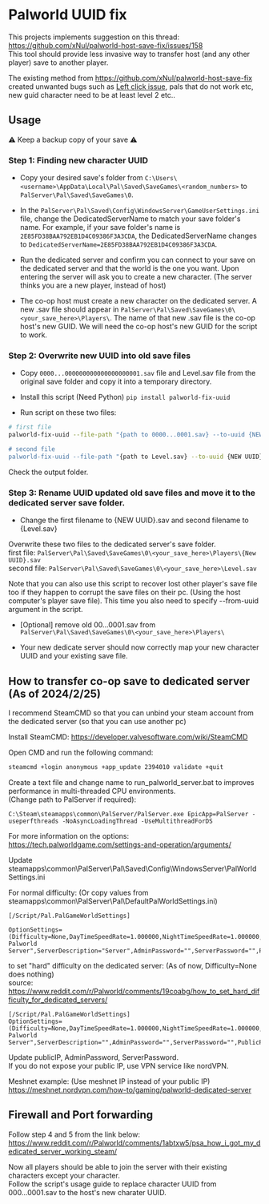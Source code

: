 # Palworld UUID fix

This projects implements suggestion on this thread: https://github.com/xNul/palworld-host-save-fix/issues/158  
This tool should provide less invasive way to transfer host (and any other player) save to another player.  


The existing method from https://github.com/xNul/palworld-host-save-fix created unwanted bugs such as [Left click issue](https://github.com/xNul/palworld-host-save-fix), pals that do not work etc, new guid character need to be at least level 2 etc..  

## Usage

⚠️ Keep a backup copy of your save ⚠️  

### Step 1: Finding new character UUID
- Copy your desired save's folder from `C:\Users\<username>\AppData\Local\Pal\Saved\SaveGames\<random_numbers>` to `PalServer\Pal\Saved\SaveGames\0`.

- In the `PalServer\Pal\Saved\Config\WindowsServer\GameUserSettings.ini` file, change the DedicatedServerName to match your save folder's name. For example, if your save folder's name is `2E85FD38BAA792EB1D4C09386F3A3CDA`, the DedicatedServerName changes to `DedicatedServerName=2E85FD38BAA792EB1D4C09386F3A3CDA`.

- Run the dedicated server and confirm you can connect to your save on the dedicated server and that the world is the one you want. Upon entering the server will ask you to create a new character. (The server thinks you are a new player, instead of host)
   
- The co-op host must create a new character on the dedicated server. A new .sav file should appear in `PalServer\Pal\Saved\SaveGames\0\<your_save_here>\Players\`.
The name of that new .sav file is the co-op host's new GUID. We will need the co-op host's new GUID for the script to work.  

### Step 2: Overwrite new UUID into old save files 
- Copy `0000...000000000000000000001.sav` file and Level.sav file from the original save folder and copy it into a temporary directory.

- Install this script (Need Python)
`pip install palworld-fix-uuid`  

- Run script on these two files:
  
```bash 
# first file
palworld-fix-uuid --file-path "{path to 0000...0001.sav} --to-uuid {NEW UUID}  

# second file
palworld-fix-uuid --file-path "{path to Level.sav} --to-uuid {NEW UUID}  
```  

Check the output folder.  


### Step 3: Rename UUID updated old save files and move it to the dedicated server save folder.

- Change the first filename to {NEW UUID}.sav and second filename to {Level.sav}

Overwrite these two files to the dedicated server's save folder.  
first file: `PalServer\Pal\Saved\SaveGames\0\<your_save_here>\Players\{New UUID}.sav`  
second file: `PalServer\Pal\Saved\SaveGames\0\<your_save_here>\Level.sav`  

Note that you can also use this script to recover lost other player's save file too if they happen to corrupt the save files on their pc. (Using the host computer's player save file). This time you also need to specify --from-uuid argument in the script.  

- [Optional] remove old 00...0001.sav from `PalServer\Pal\Saved\SaveGames\0\<your_save_here>\Players\`

- Your new dedicate server should now correctly map your new character UUID and your existing save file.


## How to transfer co-op save to dedicated server (As of 2024/2/25)

I recommend SteamCMD so that you can unbind your steam account from the dedicated server (so that you can use another pc)  

Install SteamCMD:
https://developer.valvesoftware.com/wiki/SteamCMD  

Open CMD and run the following command:  

```bash
steamcmd +login anonymous +app_update 2394010 validate +quit  
```

Create a text file and change name to run_palworld_server.bat to improves performance in multi-threaded CPU environments.  
(Change path to PalServer if required):
```
C:\Steam\steamapps\common\PalServer/PalServer.exe EpicApp=PalServer -useperfthreads -NoAsyncLoadingThread -UseMultithreadForDS  
```  
For more information on the options: https://tech.palworldgame.com/settings-and-operation/arguments/  


Update steamapps\common\PalServer\Pal\Saved\Config\WindowsServer\PalWorldSettings.ini  

For normal difficulty: (Or copy values from steamapps\common\PalServer\Pal\DefaultPalWorldSettings.ini)  
```
[/Script/Pal.PalGameWorldSettings]  

OptionSettings=(Difficulty=None,DayTimeSpeedRate=1.000000,NightTimeSpeedRate=1.000000,ExpRate=1.100000,PalCaptureRate=1.300000,PalSpawnNumRate=1.000000,PalDamageRateAttack=1.000000,PalDamageRateDefense=1.000000,PlayerDamageRateAttack=1.000000,PlayerDamageRateDefense=1.000000,PlayerStomachDecreaceRate=0.100000,PlayerStaminaDecreaceRate=1.000000,PlayerAutoHPRegeneRate=1.000000,PlayerAutoHpRegeneRateInSleep=1.000000,PalStomachDecreaceRate=0.100000,PalStaminaDecreaceRate=1.000000,PalAutoHPRegeneRate=1.000000,PalAutoHpRegeneRateInSleep=1.000000,BuildObjectDamageRate=1.000000,BuildObjectDeteriorationDamageRate=0.100000,CollectionDropRate=1.200000,CollectionObjectHpRate=1.000000,CollectionObjectRespawnSpeedRate=1.100000,EnemyDropItemRate=1.200000,DeathPenalty=None,bEnablePlayerToPlayerDamage=False,bEnableFriendlyFire=False,bEnableInvaderEnemy=True,bActiveUNKO=False,bEnableAimAssistPad=True,bEnableAimAssistKeyboard=False,DropItemMaxNum=3000,DropItemMaxNum_UNKO=100,BaseCampMaxNum=128,BaseCampWorkerMaxNum=15,DropItemAliveMaxHours=1.000000,bAutoResetGuildNoOnlinePlayers=False,AutoResetGuildTimeNoOnlinePlayers=72.000000,GuildPlayerMaxNum=20,PalEggDefaultHatchingTime=50.000000,WorkSpeedRate=2.000000,bIsMultiplay=False,bIsPvP=False,bCanPickupOtherGuildDeathPenaltyDrop=False,bEnableNonLoginPenalty=True,bEnableFastTravel=True,bIsStartLocationSelectByMap=True,bExistPlayerAfterLogout=False,bEnableDefenseOtherGuildPlayer=False,CoopPlayerMaxNum=10,ServerPlayerMaxNum=32,ServerName="Default Palworld Server",ServerDescription="Server",AdminPassword="",ServerPassword="",PublicPort=8211,PublicIP="",RCONEnabled=False,RCONPort=25575,Region="",bUseAuth=True,BanListURL="https://api.palworldgame.com/api/banlist.txt")  
```

to set "hard" difficulty on the dedicated server: (As of now, Difficulty=None does nothing)  
source: https://www.reddit.com/r/Palworld/comments/19coabg/how_to_set_hard_difficulty_for_dedicated_servers/  

```
[/Script/Pal.PalGameWorldSettings]  
OptionSettings=(Difficulty=None,DayTimeSpeedRate=1.000000,NightTimeSpeedRate=1.000000,ExpRate=0.800000,PalCaptureRate=0.800000,PalSpawnNumRate=1.000000,PalDamageRateAttack=1.000000,PalDamageRateDefense=1.000000,PlayerDamageRateAttack=0.500000,PlayerDamageRateDefense=4.000000,PlayerStomachDecreaceRate=1.000000,PlayerStaminaDecreaceRate=1.000000,PlayerAutoHPRegeneRate=1.000000,PlayerAutoHpRegeneRateInSleep=1.000000,PalStomachDecreaceRate=1.000000,PalStaminaDecreaceRate=1.000000,PalAutoHPRegeneRate=1.000000,PalAutoHpRegeneRateInSleep=1.000000,BuildObjectDamageRate=1.000000,BuildObjectDeteriorationDamageRate=1.000000,CollectionDropRate=0.500000,CollectionObjectHpRate=1.000000,CollectionObjectRespawnSpeedRate=1.000000,EnemyDropItemRate=0.500000,DeathPenalty=All,bEnablePlayerToPlayerDamage=False,bEnableFriendlyFire=False,bEnableInvaderEnemy=True,bActiveUNKO=False,bEnableAimAssistPad=True,bEnableAimAssistKeyboard=False,DropItemMaxNum=3000,DropItemMaxNum_UNKO=100,BaseCampMaxNum=128,BaseCampWorkerMaxNum=15,DropItemAliveMaxHours=1.000000,bAutoResetGuildNoOnlinePlayers=False,AutoResetGuildTimeNoOnlinePlayers=72.000000,GuildPlayerMaxNum=20,PalEggDefaultHatchingTime=72.000000,WorkSpeedRate=1.000000,bIsMultiplay=False,bIsPvP=False,bCanPickupOtherGuildDeathPenaltyDrop=False,bEnableNonLoginPenalty=True,bEnableFastTravel=True,bIsStartLocationSelectByMap=True,bExistPlayerAfterLogout=False,bEnableDefenseOtherGuildPlayer=False,CoopPlayerMaxNum=4,ServerPlayerMaxNum=32,ServerName="Default Palworld Server",ServerDescription="",AdminPassword="",ServerPassword="",PublicPort=8211,PublicIP="",RCONEnabled=False,RCONPort=25575,Region="",bUseAuth=True,BanListURL="https://api.palworldgame.com/api/banlist.txt")  
```

Update publicIP, AdminPassword, ServerPassword.  
If you do not expose your public IP, use VPN service like nordVPN.  

Meshnet example: (Use meshnet IP instead of your public IP)  
https://meshnet.nordvpn.com/how-to/gaming/palworld-dedicated-server  



## Firewall and Port forwarding
Follow step 4 and 5 from the link below:  
https://www.reddit.com/r/Palworld/comments/1abtxw5/psa_how_i_got_my_dedicated_server_working_steam/  


Now all players should be able to join the server with their existing characters except your character.  
Follow the script's usage guide to replace character UUID from 000...0001.sav to the host's new charater UUID.  